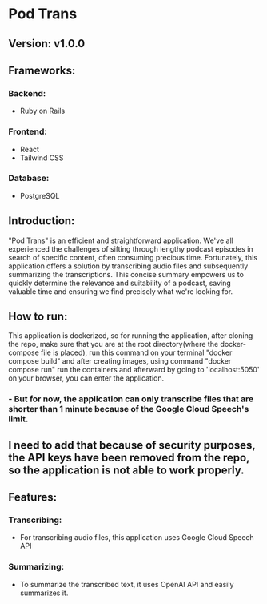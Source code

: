 # Pod Trans
## Version: v1.0.0

## Frameworks:
  ### Backend:
  - Ruby on Rails
  ### Frontend:
  - React
  - Tailwind CSS
  ### Database:
  - PostgreSQL

## Introduction:
"Pod Trans" is an efficient and straightforward application. We've all experienced the challenges of sifting through lengthy podcast episodes in search of specific content, often consuming precious time. Fortunately, this application offers a solution by transcribing audio files and subsequently summarizing the transcriptions. This concise summary empowers us to quickly determine the relevance and suitability of a podcast, saving valuable time and ensuring we find precisely what we're looking for.

## How to run:
This application is dockerized, so for running the application, after cloning the repo, make sure that you are at the root directory(where the docker-compose file is placed), run this command on your terminal "docker compose build" and after creating images, using command "docker compose run" run the containers and afterward by going to 'localhost:5050' on your browser, you can enter the application.
### - But for now, the application can only transcribe files that are shorter than 1 minute because of the Google Cloud Speech's limit.
## I need to add that because of security purposes, the API keys have been removed from the repo, so the application is not able to work properly.


## Features:
### Transcribing:
- For transcribing audio files, this application uses Google Cloud Speech API

### Summarizing:
- To summarize the transcribed text, it uses OpenAI API and easily summarizes it.
